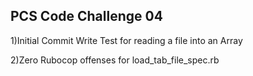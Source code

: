 ## PCS Code Challenge 04

1)Initial Commit Write Test for reading a file into an Array

2)Zero Rubocop offenses for load_tab_file_spec.rb